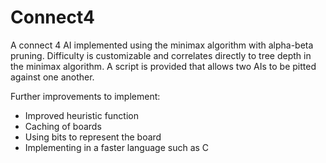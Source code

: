 # Connect4
A connect 4 AI implemented using the minimax algorithm with alpha-beta pruning. Difficulty is customizable and correlates directly to tree depth in the minimax algorithm. A script is provided that allows two AIs to be pitted against one another.

Further improvements to implement:
- Improved heuristic function
- Caching of boards
- Using bits to represent the board
- Implementing in a faster language such as C
